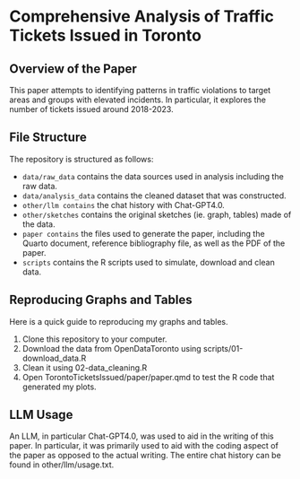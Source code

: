 # Comprehensive Analysis of Traffic Tickets Issued in Toronto

## Overview of the Paper

This paper attempts to identifying patterns in traffic violations to target areas and groups with elevated incidents. In particular, it explores the number of tickets issued around 2018-2023.

## File Structure

The repository is structured as follows:

- `data/raw_data` contains the data sources used in analysis including the raw data. 
- `data/analysis_data` contains the cleaned dataset that was constructed. 
- `other/llm contains` the chat history with Chat-GPT4.0. 
- `other/sketches` contains the original sketches (ie. graph, tables) made of the data. 
- `paper contains` the files used to generate the paper, including the Quarto document, reference bibliography file, as well as the PDF of the paper. 
- `scripts` contains the R scripts used to simulate, download and clean data.

## Reproducing Graphs and Tables

Here is a quick guide to reproducing my graphs and tables.

1. Clone this repository to your computer.
2. Download the data from OpenDataToronto using scripts/01-download_data.R 
3. Clean it using 02-data_cleaning.R 
4. Open TorontoTicketsIssued/paper/paper.qmd to test the R code that generated my plots.

## LLM Usage

An LLM, in particular Chat-GPT4.0, was used to aid in the writing of this paper. In particular, it was primarily used to aid with the coding aspect of the paper as opposed to the actual writing. The entire chat history can be found in other/llm/usage.txt.
